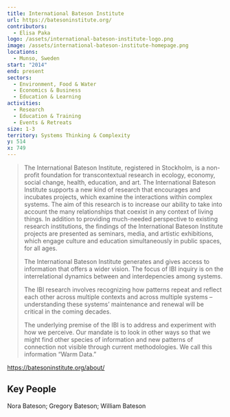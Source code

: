 ```yaml
---
title: International Bateson Institute
url: https://batesoninstitute.org/
contributors:
  - Elisa Paka
logo: /assets/international-bateson-institute-logo.png
image: /assets/international-bateson-institute-homepage.png
locations:
  - Munso, Sweden
start: "2014"
end: present
sectors:
  - Environment, Food & Water
  - Economics & Business
  - Education & Learning
activities:
  - Research
  - Education & Training
  - Events & Retreats
size: 1-3
territory: Systems Thinking & Complexity
y: 514
x: 749
---
```

> The International Bateson Institute, registered in Stockholm, is a non-profit foundation for transcontextual research in ecology, economy, social change, health, education, and art. The International Bateson Institute supports a new kind of research that encourages and incubates projects, which examine the interactions within complex systems.
> The aim of this research is to increase our ability to take into account the many relationships that coexist in any context of living things. In addition to providing much-needed perspective to existing research institutions, the findings of the International Bateson Institute projects are presented as seminars, media, and artistic exhibitions, which engage culture and education simultaneously in public spaces, for all ages.
> 
> The International Bateson Institute generates and gives access to information that offers a wider vision. The focus of IBI inquiry is on the interrelational dynamics between and interdepencies among systems.
> 
> The IBI research involves recognizing how patterns repeat and reflect each other across multiple contexts and across multiple systems – understanding these systems’ maintenance and renewal will be critical in the coming decades.
> 
> The underlying premise of the IBI is to address and experiment with how we perceive. Our mandate is to look in other ways so that we might find other species of information and new patterns of connection not visible through current methodologies. We call this information “Warm Data.”

https://batesoninstitute.org/about/

## Key People

Nora Bateson; Gregory Bateson; William Bateson

